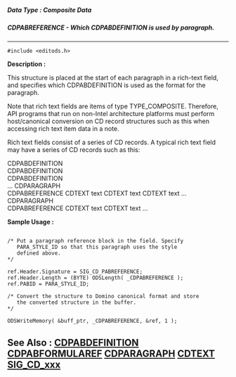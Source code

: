 ##### Data Type : Composite Data
##### CDPABREFERENCE - Which CDPABDEFINITION is used by paragraph.
---
```
#include <editods.h>
```
**Description :**

This structure is placed at the start of each paragraph in a rich-text field, 
and specifies which CDPABDEFINITION is used as the format for the paragraph.

Note that rich text fields are items of type TYPE_COMPOSITE. Therefore, API 
programs that run on non-Intel architecture platforms must perform 
host/canonical conversion on CD record structures such as this when accessing 
rich text item data in a note.

Rich text fields consist of a series of CD records. A typical rich text field 
may have a series of CD records such as this:

CDPABDEFINITION    
CDPABDEFINITION    
CDPABDEFINITION    
...
CDPARAGRAPH   
CDPABREFERENCE
CDTEXT
text 
CDTEXT 
text
CDTEXT 
text
...
CDPARAGRAPH   
CDPABREFERENCE
CDTEXT
text 
CDTEXT 
text
...


**Sample Usage :**
```

/* Put a paragraph reference block in the field. Specify 
   PARA_STYLE_ID so that this paragraph uses the style 
   defined above.
*/

ref.Header.Signature = SIG_CD_PABREFERENCE;
ref.Header.Length = (BYTE) ODSLength( _CDPABREFERENCE );
ref.PABID = PARA_STYLE_ID;

/* Convert the structure to Domino canonical format and store
   the converted structure in the buffer.
*/
    
ODSWriteMemory( &buff_ptr, _CDPABREFERENCE, &ref, 1 );

```
**See Also :**
[CDPABDEFINITION](/reference/Data/CDPABDEFINITION)
[CDPABFORMULAREF](/reference/Data/CDPABFORMULAREF)
[CDPARAGRAPH](/reference/Data/CDPARAGRAPH)
[CDTEXT](/reference/Data/CDTEXT)
[SIG_CD_xxx](/reference/Symb/SIG_CD_xxx)
---
